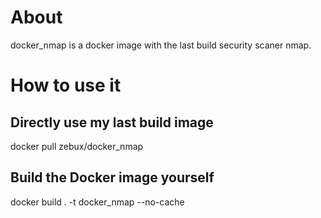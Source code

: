 # About
docker_nmap is a docker image with the last build security scaner nmap.


# How to use it 

## Directly use my last build image
docker pull zebux/docker_nmap


## Build the Docker image yourself
docker build . -t docker_nmap --no-cache
